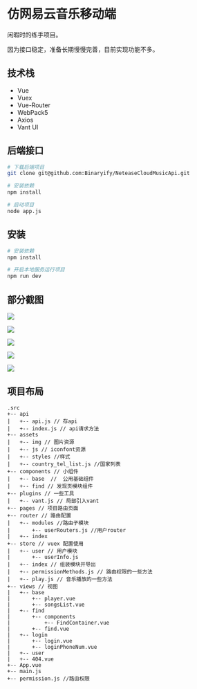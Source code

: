 # 仿网易云音乐移动端

闲暇时的练手项目。

因为接口稳定，准备长期慢慢完善，目前实现功能不多。

## 技术栈

- Vue
- Vuex
- Vue-Router
- WebPack5
- Axios
- Vant UI

## 后端接口

```bash
# 下载后端项目
git clone git@github.com:Binaryify/NeteaseCloudMusicApi.git

# 安装依赖
npm install

# 启动项目
node app.js
```

## 安装

``` bash
# 安装依赖
npm install

# 开启本地服务运行项目
npm run dev

```

## 部分截图

![](https://github.com/dibiaoi/Imgs/raw/main/%E7%BD%91%E6%98%93%E4%BA%91%E9%9F%B3%E4%B9%90%E7%A7%BB%E5%8A%A8%E7%AB%AF/image-20220222190251625.png)

![](https://github.com/dibiaoi/Imgs/raw/main/%E7%BD%91%E6%98%93%E4%BA%91%E9%9F%B3%E4%B9%90%E7%A7%BB%E5%8A%A8%E7%AB%AF/image-20220222192528846.png)

![](https://github.com/dibiaoi/Imgs/raw/main/%E7%BD%91%E6%98%93%E4%BA%91%E9%9F%B3%E4%B9%90%E7%A7%BB%E5%8A%A8%E7%AB%AF/image-20220222192632868.png)

![](https://github.com/dibiaoi/Imgs/raw/main/%E7%BD%91%E6%98%93%E4%BA%91%E9%9F%B3%E4%B9%90%E7%A7%BB%E5%8A%A8%E7%AB%AF/image-20220222192655830.png)

![](https://github.com/dibiaoi/Imgs/raw/main/%E7%BD%91%E6%98%93%E4%BA%91%E9%9F%B3%E4%B9%90%E7%A7%BB%E5%8A%A8%E7%AB%AF/image-20220222192733614.png)

## 项目布局

```
.src
+-- api
|   +-- api.js // 存api
|   +-- index.js // api请求方法
+-- assets
|   +-- img // 图片资源
|   +-- js // iconfont资源
|   +-- styles //样式
|   +-- country_tel_list.js //国家列表
+-- components // 小组件
|   +-- base  //  公用基础组件
|   +-- find // 发现页模块组件  
+-- plugins // 一些工具
|   +-- vant.js // 局部引入vant
+-- pages // 项目路由页面
+-- router // 路由配置
|   +-- modules //路由子模块
|   	+-- userRouters.js //用户router
|   +-- index
+-- store // vuex 配置使用
|   +-- user // 用户模块
|   	+-- userInfo.js 
|   +-- index // 组装模块并导出
|   +-- permissionMethods.js // 路由权限的一些方法
|   +-- play.js // 音乐播放的一些方法
+-- views // 视图  
|   +-- base
|   	+-- player.vue
|   	+-- songsList.vue
|   +-- find
|   	+-- components
|   		+-- FindContainer.vue
|   	+-- find.vue
|   +-- login
|   	+-- login.vue
|   	+-- loginPhoneNum.vue
|   +-- user
|   +-- 404.vue
+-- App.vue
+-- main.js
+-- permission.js //路由权限
```



